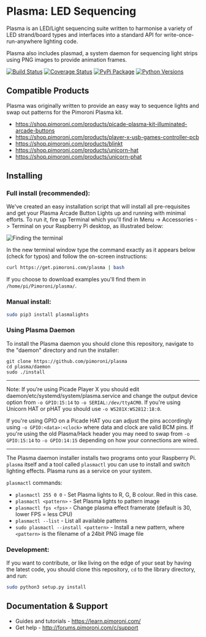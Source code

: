 # Plasma: LED Sequencing

Plasma is an LED/Light sequencing suite written to harmonise a variety of LED strand/board types and interfaces into a standard API for write-once-run-anywhere lighting code.

Plasma also includes plasmad, a system daemon for sequencing light strips using PNG images to provide animation frames.

[![Build Status](https://shields.io/github/workflow/status/pimoroni/plasma/Python%20Tests.svg)](https://github.com/pimoroni/plasma/actions/workflows/test.yml)
[![Coverage Status](https://coveralls.io/repos/github/pimoroni/plasma/badge.svg?branch=master)](https://coveralls.io/github/pimoroni/plasma?branch=master)
[![PyPi Package](https://img.shields.io/pypi/v/plasmalights.svg)](https://pypi.python.org/pypi/plasmalights)
[![Python Versions](https://img.shields.io/pypi/pyversions/plasmalights.svg)](https://pypi.python.org/pypi/plasmalights)

## Compatible Products

Plasma was originally written to provide an easy way to sequence lights and swap out patterns for the Pimoroni Plasma kit.

- https://shop.pimoroni.com/products/picade-plasma-kit-illuminated-arcade-buttons
- https://shop.pimoroni.com/products/player-x-usb-games-controller-pcb
- https://shop.pimoroni.com/products/blinkt
- https://shop.pimoroni.com/products/unicorn-hat
- https://shop.pimoroni.com/products/unicorn-phat

## Installing

### Full install (recommended):

We've created an easy installation script that will install all pre-requisites and get your Plasma Arcade Button Lights
up and running with minimal efforts. To run it, fire up Terminal which you'll find in Menu -> Accessories -> Terminal
on your Raspberry Pi desktop, as illustrated below:

![Finding the terminal](http://get.pimoroni.com/resources/github-repo-terminal.png)

In the new terminal window type the command exactly as it appears below (check for typos) and follow the on-screen instructions:

```bash
curl https://get.pimoroni.com/plasma | bash
```

If you choose to download examples you'll find them in `/home/pi/Pimoroni/plasma/`.

### Manual install:

```bash
sudo pip3 install plasmalights
```

### Using Plasma Daemon

To install the Plasma daemon you should clone this repository, navigate to the "daemon" directory and run the installer:

```
git clone https://github.com/pimoroni/plasma
cd plasma/daemon
sudo ./install
```

---

Note: If you're using Picade Player X you should edit daemon/etc/systemd/system/plasma.service and change the output device option from `-o GPIO:15:14` to `-o SERIAL:/dev/ttyACM0`. If you're using Unicorn HAT or pHAT you should use `-o WS281X:WS2812:18:0`.

If you're using GPIO on a Picade HAT you can adjust the pins accordingly using `-o GPIO:<data>:<clock>` where data and clock are valid BCM pins. If you're using the old Plasma/Hack header you may need to swap from `-o GPIO:15:14` to `-o GPIO:14:15` depending on how your connections are wired.

---

The Plasma daemon installer installs two programs onto your Raspberry Pi. `plasma` itself and a tool called `plasmactl` you can use to install and switch lighting effects. Plasma runs as a service on your system.

`plasmactl` commands:

* `plasmactl 255 0 0` - Set Plasma lights to R, G, B colour. Red in this case.
* `plasmactl <pattern>` - Set Plasma lights to pattern image
* `plasmactl fps <fps>` - Change plasma effect framerate (default is 30, lower FPS = less CPU)
* `plasmactl --list` - List all available patterns
* `sudo plasmactl --install <pattern>` - Install a new pattern, where `<pattern>` is the filename of a 24bit PNG image file

### Development:

If you want to contribute, or like living on the edge of your seat by having the latest code, you should clone this repository, `cd` to the library directory, and run:

```bash
sudo python3 setup.py install
```

## Documentation & Support

* Guides and tutorials - https://learn.pimoroni.com/
* Get help - http://forums.pimoroni.com/c/support

